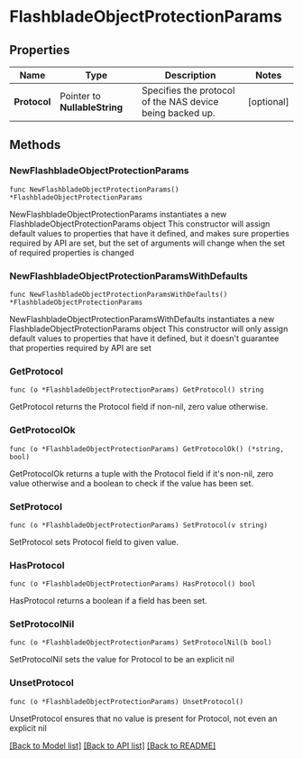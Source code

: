 # FlashbladeObjectProtectionParams

## Properties

Name | Type | Description | Notes
------------ | ------------- | ------------- | -------------
**Protocol** | Pointer to **NullableString** | Specifies the protocol of the NAS device being backed up. | [optional] 

## Methods

### NewFlashbladeObjectProtectionParams

`func NewFlashbladeObjectProtectionParams() *FlashbladeObjectProtectionParams`

NewFlashbladeObjectProtectionParams instantiates a new FlashbladeObjectProtectionParams object
This constructor will assign default values to properties that have it defined,
and makes sure properties required by API are set, but the set of arguments
will change when the set of required properties is changed

### NewFlashbladeObjectProtectionParamsWithDefaults

`func NewFlashbladeObjectProtectionParamsWithDefaults() *FlashbladeObjectProtectionParams`

NewFlashbladeObjectProtectionParamsWithDefaults instantiates a new FlashbladeObjectProtectionParams object
This constructor will only assign default values to properties that have it defined,
but it doesn't guarantee that properties required by API are set

### GetProtocol

`func (o *FlashbladeObjectProtectionParams) GetProtocol() string`

GetProtocol returns the Protocol field if non-nil, zero value otherwise.

### GetProtocolOk

`func (o *FlashbladeObjectProtectionParams) GetProtocolOk() (*string, bool)`

GetProtocolOk returns a tuple with the Protocol field if it's non-nil, zero value otherwise
and a boolean to check if the value has been set.

### SetProtocol

`func (o *FlashbladeObjectProtectionParams) SetProtocol(v string)`

SetProtocol sets Protocol field to given value.

### HasProtocol

`func (o *FlashbladeObjectProtectionParams) HasProtocol() bool`

HasProtocol returns a boolean if a field has been set.

### SetProtocolNil

`func (o *FlashbladeObjectProtectionParams) SetProtocolNil(b bool)`

 SetProtocolNil sets the value for Protocol to be an explicit nil

### UnsetProtocol
`func (o *FlashbladeObjectProtectionParams) UnsetProtocol()`

UnsetProtocol ensures that no value is present for Protocol, not even an explicit nil

[[Back to Model list]](../README.md#documentation-for-models) [[Back to API list]](../README.md#documentation-for-api-endpoints) [[Back to README]](../README.md)


